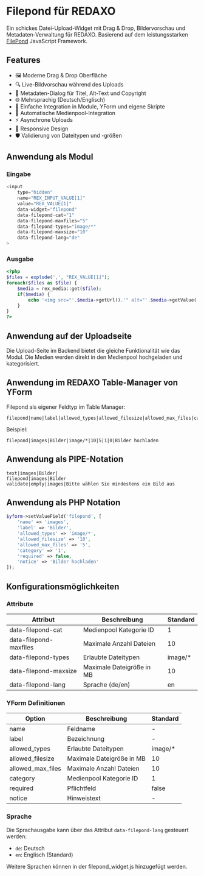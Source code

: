 
# Filepond für REDAXO

Ein schickes Datei-Upload-Widget mit Drag & Drop, Bildervorschau und Metadaten-Verwaltung für REDAXO. Basierend auf dem leistungsstarken [FilePond](https://pqina.nl/filepond/) JavaScript Framework.

## Features

- 🖼️ Moderne Drag & Drop Oberfläche
- 🔍 Live-Bildvorschau während des Uploads
- 📝 Metadaten-Dialog für Titel, Alt-Text und Copyright
- 🌐 Mehrsprachig (Deutsch/Englisch)
- 🎯 Einfache Integration in Module, YForm und eigene Skripte
- 📁 Automatische Medienpool-Integration
- ⚡️ Asynchrone Uploads
- 🎨 Responsive Design
- 🛡️ Validierung von Dateitypen und -größen

## Anwendung als Modul

### Eingabe

```php
<input 
    type="hidden" 
    name="REX_INPUT_VALUE[1]" 
    value="REX_VALUE[1]" 
    data-widget="filepond"
    data-filepond-cat="1"
    data-filepond-maxfiles="5"
    data-filepond-types="image/*"
    data-filepond-maxsize="10"
    data-filepond-lang="de"
>
```

### Ausgabe

```php
<?php
$files = explode(',', "REX_VALUE[1]");
foreach($files as $file) {
    $media = rex_media::get($file);
    if($media) {
        echo '<img src="'.$media->getUrl().'" alt="'.$media->getValue('med_description').'">';
    }
}
?>
```

## Anwendung auf der Uploadseite

Die Upload-Seite im Backend bietet die gleiche Funktionalität wie das Modul. Die Medien werden direkt in den Medienpool hochgeladen und kategorisiert.

## Anwendung im REDAXO Table-Manager von YForm

Filepond als eigener Feldtyp im Table Manager:

```
filepond|name|label|allowed_types|allowed_filesize|allowed_max_files|category|required|notice
```

Beispiel:
```
filepond|images|Bilder|image/*|10|5|1|0|Bilder hochladen
```

## Anwendung als PIPE-Notation

```
text|images|Bilder|
filepond|images|Bilder
validate|empty|images|Bitte wählen Sie mindestens ein Bild aus
```

## Anwendung als PHP Notation

```php
$yform->setValueField('filepond', [
    'name' => 'images',
    'label' => 'Bilder',
    'allowed_types' => 'image/*',
    'allowed_filesize' => '10',
    'allowed_max_files' => '5',
    'category' => '1',
    'required' => false,
    'notice' => 'Bilder hochladen'
]);
```

## Konfigurationsmöglichkeiten

### Attribute

| Attribut | Beschreibung | Standard |
|----------|--------------|-----------|
| data-filepond-cat | Medienpool Kategorie ID | 1 |
| data-filepond-maxfiles | Maximale Anzahl Dateien | 10 |
| data-filepond-types | Erlaubte Dateitypen | image/* |
| data-filepond-maxsize | Maximale Dateigröße in MB | 10 |
| data-filepond-lang | Sprache (de/en) | en |

### YForm Definitionen

| Option | Beschreibung | Standard |
|--------|--------------|-----------|
| name | Feldname | - |
| label | Bezeichnung | - |
| allowed_types | Erlaubte Dateitypen | image/* |
| allowed_filesize | Maximale Dateigröße in MB | 10 |
| allowed_max_files | Maximale Anzahl Dateien | 10 |
| category | Medienpool Kategorie ID | 1 |
| required | Pflichtfeld | false |
| notice | Hinweistext | - |

### Sprache

Die Sprachausgabe kann über das Attribut `data-filepond-lang` gesteuert werden:
- `de`: Deutsch
- `en`: Englisch (Standard)

Weitere Sprachen können in der filepond_widget.js hinzugefügt werden.

